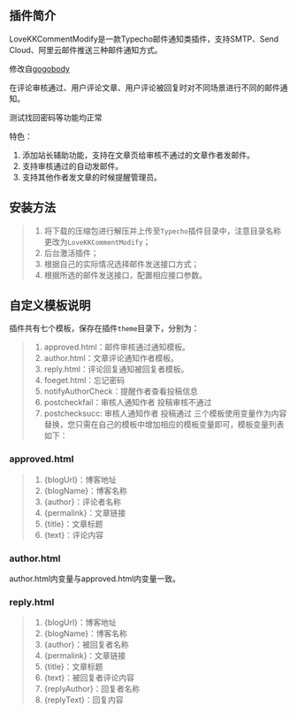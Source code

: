 ## 插件简介

LoveKKCommentModify是一款Typecho邮件通知类插件，支持SMTP、Send Cloud、阿里云邮件推送三种邮件通知方式。

修改自[gogobody](https://github.com/gogobody/LoveKKCommentModify)

在评论审核通过、用户评论文章、用户评论被回复时对不同场景进行不同的邮件通知。

测试找回密码等功能均正常

特色：  
1. 添加站长辅助功能，支持在文章页给审核不通过的文章作者发邮件。 
2. 支持审核通过的自动发邮件。
3. 支持其他作者发文章的时候提醒管理员。


## 安装方法

> 1. 将下载的压缩包进行解压并上传至`Typecho`插件目录中，注意目录名称更改为`LoveKKCommentModify`；
> 2. 后台激活插件；
> 3. 根据自己的实际情况选择邮件发送接口方式；
> 4. 根据所选的邮件发送接口，配置相应接口参数。

## 自定义模板说明

插件共有七个模板，保存在插件`theme`目录下，分别为：

> 1. approved.html：邮件审核通过通知模板。
> 2. author.html：文章评论通知作者模板。
> 3. reply.html：评论回复通知被回复者模板。
> 4. foeget.html：忘记密码
> 5. notifyAuthorCheck：提醒作者查看投稿信息
> 6. postcheckfail：审核人通知作者 投稿审核不通过
> 7. postchecksucc: 审核人通知作者 投稿通过
三个模板使用变量作为内容替换，您只需在自己的模板中增加相应的模板变量即可，模板变量列表如下：

### approved.html

> 1. {blogUrl}：博客地址
> 2. {blogName}：博客名称
> 3. {author}：评论者名称
> 4. {permalink}：文章链接
> 5. {title}：文章标题
> 6. {text}：评论内容

### author.html

author.html内变量与approved.html内变量一致。

### reply.html

> 1. {blogUrl}：博客地址
> 2. {blogName}：博客名称
> 3. {author}：被回复者名称
> 4. {permalink}：文章链接
> 5. {title}：文章标题
> 6. {text}：被回复者评论内容
> 7. {replyAuthor}：回复者名称
> 8. {replyText}：回复内容